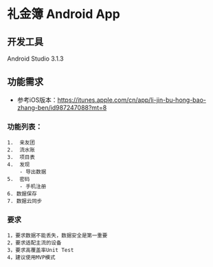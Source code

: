 # 礼金簿 Android App 

## 开发工具
Android Studio 3.1.3 

## 功能需求

- 参考iOS版本：https://itunes.apple.com/cn/app/li-jin-bu-hong-bao-zhang-ben/id987247088?mt=8

### 功能列表：
```
1.  亲友团
2.  流水账
3.  项目表
4.  发现 
    - 导出数据
5.  密码
    - 手机注册
6. 数据保存
7. 数据云同步
```

### 要求
```
1，要求数据不能丢失，数据安全是第一重要
2，要求适配主流的设备
3，要求高覆盖率Unit Test
4，建议使用MVP模式

```